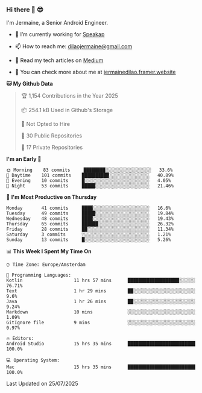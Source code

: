 ### Hi there 👋 😎
I'm Jermaine, a Senior Android Engineer.

- 🔭 I’m currently working for [Speakap](https://www.speakap.com/)

- 📫 How to reach me: dilaojermaine@gmail.com

- 📖 Read my tech articles on [Medium](https://jermainedilao.medium.com/)

- 👀 You can check more about me at [jermainedilao.framer.website](https://jermainedilao.framer.website)

<!--
**jermainedilao/jermainedilao** is a ✨ _special_ ✨ repository because its `README.md` (this file) appears on your GitHub profile.

Here are some ideas to get you started:

- 🔭 I’m currently working on ...
- 🌱 I’m currently learning ...
- 👯 I’m looking to collaborate on ...
- 🤔 I’m looking for help with ...
- 💬 Ask me about ...
- 📫 How to reach me: ...
- 😄 Pronouns: ...
- ⚡ Fun fact: ...
-->

<!--START_SECTION:waka-->
**🐱 My Github Data** 

> 🏆 1,154 Contributions in the Year 2025
 > 
> 📦 254.1 kB Used in Github's Storage 
 > 
> 🚫 Not Opted to Hire
 > 
> 📜 30 Public Repositories 
 > 
> 🔑 17 Private Repositories  
 > 
**I'm an Early 🐤** 

```text
🌞 Morning    83 commits     ████████░░░░░░░░░░░░░░░░░   33.6% 
🌆 Daytime    101 commits    ██████████░░░░░░░░░░░░░░░   40.89% 
🌃 Evening    10 commits     █░░░░░░░░░░░░░░░░░░░░░░░░   4.05% 
🌙 Night      53 commits     █████░░░░░░░░░░░░░░░░░░░░   21.46%

```
📅 **I'm Most Productive on Thursday** 

```text
Monday       41 commits     ████░░░░░░░░░░░░░░░░░░░░░   16.6% 
Tuesday      49 commits     █████░░░░░░░░░░░░░░░░░░░░   19.84% 
Wednesday    48 commits     ████░░░░░░░░░░░░░░░░░░░░░   19.43% 
Thursday     65 commits     ██████░░░░░░░░░░░░░░░░░░░   26.32% 
Friday       28 commits     ██░░░░░░░░░░░░░░░░░░░░░░░   11.34% 
Saturday     3 commits      ░░░░░░░░░░░░░░░░░░░░░░░░░   1.21% 
Sunday       13 commits     █░░░░░░░░░░░░░░░░░░░░░░░░   5.26%

```


📊 **This Week I Spent My Time On** 

```text
⌚︎ Time Zone: Europe/Amsterdam

💬 Programming Languages: 
Kotlin                   11 hrs 57 mins      ███████████████████░░░░░░   76.71% 
Text                     1 hr 29 mins        ██░░░░░░░░░░░░░░░░░░░░░░░   9.6% 
Java                     1 hr 26 mins        ██░░░░░░░░░░░░░░░░░░░░░░░   9.24% 
Markdown                 10 mins             ░░░░░░░░░░░░░░░░░░░░░░░░░   1.09% 
GitIgnore file           9 mins              ░░░░░░░░░░░░░░░░░░░░░░░░░   0.97%

🔥 Editors: 
Android Studio           15 hrs 35 mins      █████████████████████████   100.0%

💻 Operating System: 
Mac                      15 hrs 35 mins      █████████████████████████   100.0%

```


 Last Updated on 25/07/2025
<!--END_SECTION:waka-->
